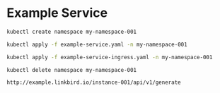 # Example Service

```bash
kubectl create namespace my-namespace-001

kubectl apply -f example-service.yaml -n my-namespace-001

kubectl apply -f example-service-ingress.yaml -n my-namespace-001

kubectl delete namespace my-namespace-001
```

`http://example.linkbird.io/instance-001/api/v1/generate`
